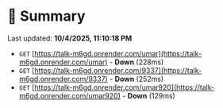 # 📖 Summary
Last updated: **10/4/2025, 11:10:18 PM**

- `GET` [https://talk-m6gd.onrender.com/umar](https://talk-m6gd.onrender.com/umar) - **Down** (228ms)
- `GET` [https://talk-m6gd.onrender.com/9337](https://talk-m6gd.onrender.com/9337) - **Down** (252ms)
- `GET` [https://talk-m6gd.onrender.com/umar920](https://talk-m6gd.onrender.com/umar920) - **Down** (129ms)
